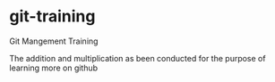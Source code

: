 # git-training
Git Mangement Training

The addition and multiplication as been conducted for the purpose of learning more on github
